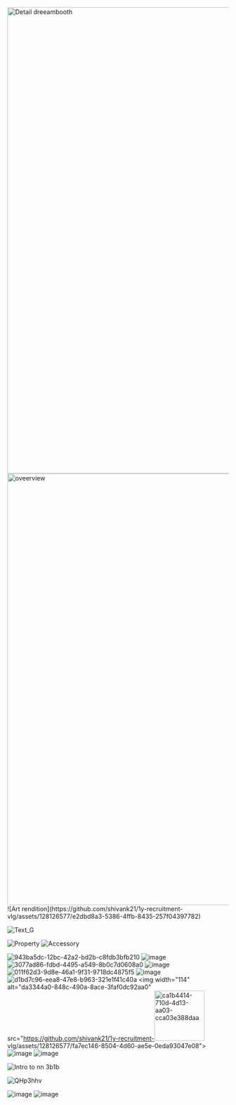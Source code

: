 
<img width="1062" alt="Detail dreeambooth" src="https://github.com/shivank21/1y-recruitment-vlg/assets/128126577/43cfdbf3-db6f-4bc7-b3f6-65d6245bf302">
<img width="983" alt="oveerview" src="https://github.com/shivank21/1y-recruitment-vlg/assets/128126577/b0fbb4d6-c0e4-4d04-8f44-60b5accb18ce">
![Art rendition](https://github.com/shivank21/1y-recruitment-vlg/assets/128126577/e2dbd8a3-5386-4ffb-8435-257f04397782)

![Text_G](https://github.com/shivank21/1y-recruitment-vlg/assets/128126577/bb4b2fbb-e909-491a-b3bd-236fc03b9a4a)

![Property ](https://github.com/shivank21/1y-recruitment-vlg/assets/128126577/09b74b5d-51e8-41a8-9fce-162f35791b43)
![Accessory](https://github.com/shivank21/1y-recruitment-vlg/assets/128126577/a16d0544-83d1-43d0-b613-8d523a43ebf2)

![943ba5dc-12bc-42a2-bd2b-c8fdb3bfb210](https://github.com/shivank21/1y-recruitment-vlg/assets/128126577/fb2d3734-3c3d-4c65-9a91-e1d307149e85)
![image](https://github.com/shivank21/1y-recruitment-vlg/assets/128126577/928c1230-1b04-4ab5-80d4-6b9aa7d2f546)
![3077ad86-fdbd-4495-a549-8b0c7d0608a0](https://github.com/shivank21/1y-recruitment-vlg/assets/128126577/57250841-1545-4b7b-801a-56124dc88bf9)
![image](https://github.com/shivank21/1y-recruitment-vlg/assets/128126577/d18140a9-09e7-4ce9-a7f3-ff607dc83e08)
![011f62d3-9d8e-46a1-9f31-9718dc4875f5](https://github.com/shivank21/1y-recruitment-vlg/assets/128126577/ce0bbd03-aa22-4530-821d-f7aa9cd26944)
![image](https://github.com/shivank21/1y-recruitment-vlg/assets/128126577/74c4508d-f78f-4b44-a505-dd0532de5821)
![d1bd7c96-eea8-47e8-b963-321e1f41c40a](https://github.com/shivank21/1y-recruitment-vlg/assets/128126577/97f37e75-b00b-4add-b755-11b3ce83d654)
<img width="114" alt="da3344a0-848c-490a-8ace-3faf0dc92aa0" src="https://github.com/shivank21/1y-recruitment-<img width="114" alt="ca1b4414-710d-4d13-aa03-cca03e388daa" src="https://github.com/shivank21/1y-recruitment-vlg/assets/128126577/a9ef1195-b9f3-4336-98ee-e4a62a29b9cb">
vlg/assets/128126577/fa7ec146-8504-4d60-ae5e-0eda93047e08">
![image](https://github.com/shivank21/1y-recruitment-vlg/assets/128126577/cc54e809-e6a7-4a46-b6d9-b6f8d9b3c999)
![image](https://github.com/shivank21/1y-recruitment-vlg/assets/128126577/96a1199f-f3b8-4779-b517-2ad4c3418ef8)

![Intro to nn 3b1b](https://github.com/shivank21/1y-recruitment-vlg/assets/128126577/0768e02a-48a9-425b-870d-b1fae4698f0c)

![QHp3hhv](https://github.com/shivank21/1y-recruitment-vlg/assets/128126577/096e9258-1ccd-45b2-bd71-cb633be83b0f)

![image](https://github.com/shivank21/1y-recruitment-vlg/assets/128126577/523f4b03-ade3-4ecd-b09e-341f7130c86b)
![image](https://github.com/shivank21/1y-recruitment-vlg/assets/128126577/8e553897-8fdd-4f62-b72b-21eef9bd1fa9)



